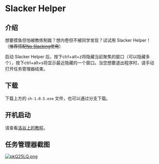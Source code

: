 # Slacker Helper

## 介绍

想要摸鱼但怕被教练制裁？想内卷但不被同学发现？试试用 Slacker Helper！（~~推荐搭配[No Slacking](https://github.com/hutaooatuh/No_Slacking)使用~~）

启动 Slacker Helper 后，按下ctrl+alt+z将隐藏当前聚焦的窗口（可以隐藏多个），按下ctrl+alt+s将显示最近隐藏的一个窗口。当您想要退出程序时，请手动打开任务管理器结束。

## 下载

下载上方的 `sh-1.0.5.exe` 文件，也可以通过分支下载。

## 开机启动

请查看[洛谷上的教程](https://www.luogu.com/paste/cy4atpu1)。

## 任务管理器截图

[![pkQ25LQ.png](https://s21.ax1x.com/2024/05/24/pkQ25LQ.png)](https://imgse.com/i/pkQ25LQ)
